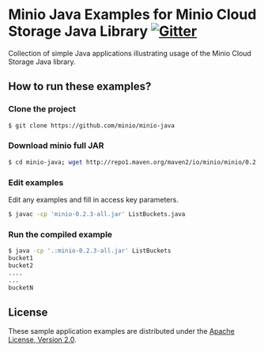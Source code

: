# Minio Java Examples for Minio Cloud Storage Java Library [![Gitter](https://badges.gitter.im/Join%20Chat.svg)](https://gitter.im/Minio/minio?utm_source=badge&utm_medium=badge&utm_campaign=pr-badge&utm_content=badge)

Collection of simple Java applications illustrating usage of the Minio Cloud Storage Java library.

## How to run these examples?

### Clone the project

```bash
$ git clone https://github.com/minio/minio-java
```

### Download minio full JAR

```bash
$ cd minio-java; wget http://repo1.maven.org/maven2/io/minio/minio/0.2.3/minio-0.2.3-all.jar;
```
### Edit examples

Edit any examples and fill in access key parameters.

```bash
$ javac -cp 'minio-0.2.3-all.jar' ListBuckets.java
```

### Run the compiled example

```bash
$ java -cp '.:minio-0.2.3-all.jar' ListBuckets
bucket1
bucket2
....
...
bucketN

```

## License

These sample application examples are distributed under the [Apache License, Version 2.0](http://www.apache.org/licenses/LICENSE-2.0).


